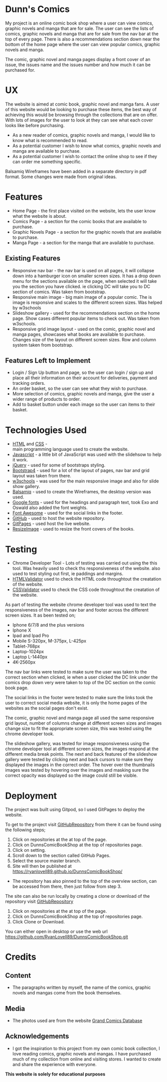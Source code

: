 <h1>Dunn's Comics</h1>

My project is an online comic book shop where a user can view comics, graphic novels and manga that are for sale. The user can see the lists of comics, graphic novels 
and manga that are for sale from the nav bar at the top of every page. There is also a recommendations section down near the bottom of the home page 
where the user can view popular comics, graphic novels and manga.

The comic, graphic novel and manga pages display a front cover of an issue, the issues name and the issues number and how much it can be purchased for. 

<h1>UX</h1>

The website is aimed at comic book, graphic novel and manga fans. A user of this website would be looking to purchase these items, the best way of achieving
this would be browsing through the collections that are on offer. With lots of images for the user to look at they can see what each cover looks like before
purchasing.

* As a new reader of comics, graphic novels and manga, I would like to know what is recommended to read.
* As a potential customer I wish to know what comics, graphic novels and manga are available to purchase.
* As a potential customer I wish to contact the online shop to see if they can order me something specific.

Balsamiq Wireframes have been added in a separate directory in pdf format. Some changes were made from original ideas.

<h1>Features</h1>

* Home Page - the first place visited on the website, lets the user know what the website is about.
* Comics Page - a section for the comic books that are available to purchase.
* Graphic Novels Page - a section for the graphic novels that are available to purchase.
* Manga Page - a section for the manga that are available to purchase.

<h2>Existing Features</h2>

* Responsive nav bar - the nav bar is used on all pages, it will collapse down into a hamburger icon on smaller screen sizes. It has
 a drop down menu for the sections available on the page, when selected it will take you the section you have clicked. ie clicking DC will
 take you to DC section of comics. Was taken from bootstrap.
* Responsive main image - big main image of a popular comic. The is image is responsive and scales to the different screen sizes. Was helped by w3schools
* Slideshow gallery - used for the recommendations section on the home page. Show cases different popular items to check out. Was taken from w3schools.
* Responsive grid image layout - used on the comic, graphic novel and manga pages, showcases what books are available to purchase. Changes
size of the layout on different screen sizes. Row and column system taken from bootstrap.

<h2>Features Left to Implement</h2>

* Login / Sign Up button and page, so the user can login / sign up and place all their information on their account for deliveries, payment and tracking orders.
* An order basket, so the user can see what they wish to purchase.
* More selection of comics, graphic novels and manga, give the user a wider range of products to order.
* Add to basket button under each image so the user can items to their basket.

<h1>Technologies Used</h1>

* [HTML](https://en.wikipedia.org/wiki/HTML) and [CSS](https://en.wikipedia.org/wiki/Cascading_Style_Sheets) -  
main programming language used to create the website.
* [Javascript](https://en.wikipedia.org/wiki/JavaScript) -  a little bit of JavaScript was used with the slidehsow to help it work.
* [jQuery](https://en.wikipedia.org/wiki/JQuery) - used for some of bootstraps styling.
* [Bootstrap4](https://getbootstrap.com/) - used for a lot of the layout of pages, nav bar and grid layout was taken from there.
* [w3schools](https://www.w3schools.com/html/default.asp) - was used for the main responsive image and also for slide show gallery.
* [Balsamiq](https://balsamiq.com/) - used to create the Wireframes, the desktop version was used.
* [Google fonts](https://fonts.google.com/) - used for the headings and paragraph text, took Exo and Oswald also added the font weights.
* [Font Awesome](https://fontawesome.com/) - used for the social links in the footer.
* [GitHub](https://github.com/) - used to host the website repository. 
* [GitPages](https://pages.github.com/) - used host the live website.
* [ResizeImage](https://resizeimage.net/) - used to resize the front covers of the books.

<h1>Testing</h1>

* Chrome Developer Tool - Lots of testing was carried out using the this tool. Was heavily used to check ths responsiveness of the website.
also used to test styling out first, ie paddings and margins.
* [HTMLValidator](https://validator.w3.org/) used to check the HTML code throughtout the creatation of the website.
* [CSSValidator](https://jigsaw.w3.org/css-validator/) used to check the CSS code throughtout the creatation of the website.

As part of testing the website chrome developer tool was used to text the responsiveness of the images, nav bar and footer across the different
screen sizes. It as been tested on;
 
 * Iphone 6/7/8 and the plus versions
 * Iphone X
 * Ipad and Ipad Pro
 * Mobile S-320px, M-375px, L-425px
 * Tablet-768px
 * Laptop-1024px
 * Laptop L-1440px
 * 4K-2560px

The nav bar links were tested to make sure the user was taken to the correct section when clicked, ie when a user clicked the DC link
under the comics drop down very were taken to top of the DC section on the comic book page.

The social links in the footer were tested to make sure the links took the user to correct social media website, it is only the home pages of
the websites as the social pages don't exist.

The comic, graphic novel and manga page all used the same responsive grid layout, number of columns change at different screen sizes and images
change size to fit the appropriate screen size, this was tested using the chrome developer took.

The slideshow gallery, was tested for image responsiveness using the chrome developer tool at different screen sizes, the images 
respond at the different media break points. The next and back features of the slideshow gallery were tested by clicking next and back cursors
to make sure they displayed the images in the correct order. The hover over the thumbnails images was tested by hovering over the images
and masking sure the correct opacity was displayed so the image could still be visible.

<h1>Deployment</h1>

The project was built using Gitpod, so I used GitPages to deploy the website.

To get to the project visit [GitHubRepository](https://github.com/RyanLovell89) from there it can be found using the following steps;

1. Click on repositories at the at top of the page.
2. Click on DunnsComicBookShop at the top of repositories page.
3. Click on setting.
4. Scroll down to the section called GitHub Pages.
5. Select the source master branch.
6. Site will then be published at https://ryanlovell89.github.io/DunnsComicBookShop/

* The repository has also pinned to the top of the overview section, can be accessed from there, then just follow from step 3.

The site can also be run locally by creating a clone or download of the repository visit [GitHubRepository](https://github.com/RyanLovell89)

1. Click on repositories at the at top of the page.
2. Click on DunnsComicBookShop at the top of repositories page.
3. Click Clone or Download.

You can either open in desktop or use the web url https://github.com/RyanLovell89/DunnsComicBookShop.git

<h1>Credits</h1>

<h2>Content</h2>

* The paragraphs written by myself, the name of the comics, graphic novels and mangas come from the book themselves.

<h2>Media</h2>

* The photos used are from the website [Grand Comics Database](https://www.comics.org/)

<h2>Acknowledgements</h2>

* I got the inspiration to this project from my own comic book collection, I love reading comics, graphic novels and mangas. I have purchased much of my
collection from online and visiting stores. I wanted to create and share the experience with everyone.

**This website is solely for educational purposes**